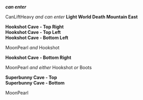 ﻿***can enter***

CanLiftHeavy *and* *can enter* **Light World Death Mountain East**

**Hookshot Cave - Top Right**  
**Hookshot Cave - Top Left**  
**Hookshot Cave - Bottom Left**

MoonPearl *and* Hookshot

**Hookshot Cave - Bottom Right**

MoonPearl *and either* Hookshot *or* Boots

**Superbunny Cave - Top**  
**Superbunny Cave - Bottom**

MoonPearl
